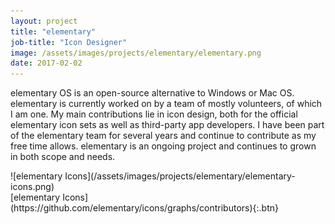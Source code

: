 ```yaml
---
layout: project
title: "elementary"
job-title: "Icon Designer"
image: /assets/images/projects/elementary/elementary.png
date: 2017-02-02
---
```


elementary OS is an open-source alternative to Windows or Mac OS. 
elementary is currently worked on by a team of mostly volunteers, of which I am one.
My main contributions lie in icon design, both for the official elementary icon sets
as well as third-party app developers. I have been part of the elementary team for several years
and continue to contribute as my free time allows. elementary is an ongoing project and continues to 
grown in both scope and needs.

<div class="grid" markdown="1">
![elementary Icons](/assets/images/projects/elementary/elementary-icons.png)
</div>

<div class="text-center" markdown="1">
[elementary Icons](https://github.com/elementary/icons/graphs/contributors){:.btn}
</div>
